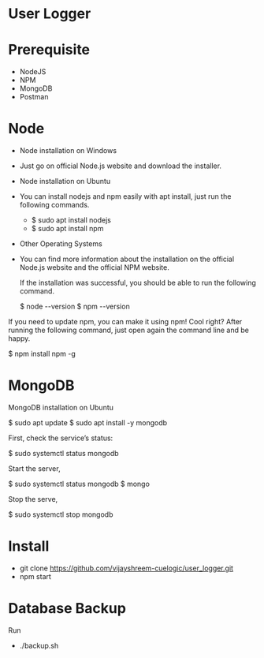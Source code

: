 # User Logger

# Prerequisite

- NodeJS
- NPM
- MongoDB
- Postman
# Node
- Node installation on Windows
 - Just go on official Node.js website and download the installer.
- Node installation on Ubuntu

 - You can install nodejs and npm easily with apt install, just run the following commands.

    - $ sudo apt install nodejs
    - $ sudo apt install npm

- Other Operating Systems
 - You can find more information about the installation on the official Node.js website and the official NPM website.

    If the installation was successful, you should be able to run the following command.

    $ node --version $ npm --version

If you need to update npm, you can make it using npm! Cool right? After running the following command, just open again the command line and be happy.

$ npm install npm -g

# MongoDB

MongoDB installation on Ubuntu

$ sudo apt update
$ sudo apt install -y mongodb

First, check the service’s status:

$ sudo systemctl status mongodb

Start the server,

$ sudo systemctl status mongodb
$ mongo

Stop the serve,

$ sudo systemctl stop mongodb

# Install

- git clone  https://github.com/vijayshreem-cuelogic/user_logger.git
- npm start
# Database Backup 
Run
- ./backup.sh


